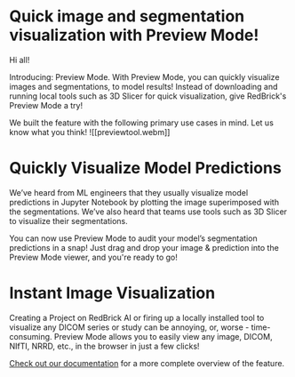 # Quick image and segmentation visualization with Preview Mode!

Hi all!  
  
Introducing: Preview Mode. With Preview Mode, you can quickly visualize images and segmentations, to model results! Instead of downloading and running local tools such as 3D Slicer for quick visualization, give RedBrick's Preview Mode a try!

We built the feature with the following primary use cases in mind. Let us know what you think!
![[previewtool.webm]]
# Quickly Visualize Model Predictions

We’ve heard from ML engineers that they usually visualize model predictions in Jupyter Notebook by plotting the image superimposed with the segmentations. We’ve also heard that teams use tools such as 3D Slicer to visualize their segmentations.

You can now use Preview Mode to audit your model’s segmentation predictions in a snap! Just drag and drop your image & prediction into the Preview Mode viewer, and you're ready to go!

# Instant Image Visualization

Creating a Project on RedBrick AI or firing up a locally installed tool to visualize any DICOM series or study can be annoying, or, worse - time-consuming. Preview Mode allows you to easily view any image, DICOM, NIfTI, NRRD, etc., in the browser in just a few clicks!

[Check out our documentation](https://docs.redbrickai.com/importing-data/preview-mode) for a more complete overview of the feature.